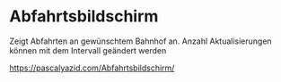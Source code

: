# Abfahrtsbildschirm
Zeigt Abfahrten an gewünschtem Bahnhof an.
Anzahl Aktualisierungen können mit dem Intervall geändert werden

https://pascalyazid.com/Abfahrtsbildschirm/
